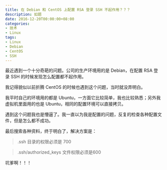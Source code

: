 ```yaml
---
title: 在 Debian 和 CentOS 上配置 RSA 登录 SSH 不起作用？？？
description: 如题
date: 2016-12-20T00:00:00+08:00
categories:
- 技术
- Linux
tags:
- Linux
- Debian
- CentOS
- SSH
---
```


最近遇到一个十分奇葩的问题。公司的生产环境用的是 Debian，在配置 RSA 登录 SSH 的时候发现怎么配置都不起作用。

我记得貌似以前折腾 CentOS 的时候也遇到这个问题，当时就没弄明白。

我平时自己的环境用的都是 Ubuntu，一方面它比较简单，我也比较熟悉；另外我虚拟机里面用的也是 Ubuntu，相同的配置环境可以直接拷贝。

遇到这个问题我也是懵逼了。我一直以为我是配置的问题，反复的检查各种配置文件，但是怎么都不成功。

最后搜索各种资料，终于明白了，解决方案是：

> .ssh 目录的权限必须是 700

> .ssh/authorized_keys 文件权限必须是600

坑爹啊！！！
